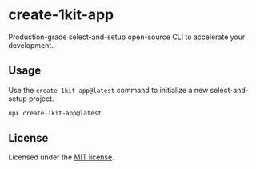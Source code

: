 # create-1kit-app

Production-grade select-and-setup open-source CLI to accelerate your development.

## Usage

Use the `create-1kit-app@latest` command to initialize a new select-and-setup project.

```bash
npx create-1kit-app@latest
```

## License

Licensed under the [MIT license](https://github.com/igoyalsamarth/1kit/blob/main/LICENSE).
